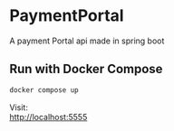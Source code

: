 # PaymentPortal
A payment Portal api made in spring boot




## Run with Docker Compose


```bash
docker compose up 
```

Visit:  
[http://localhost:5555](http://localhost:5555)
